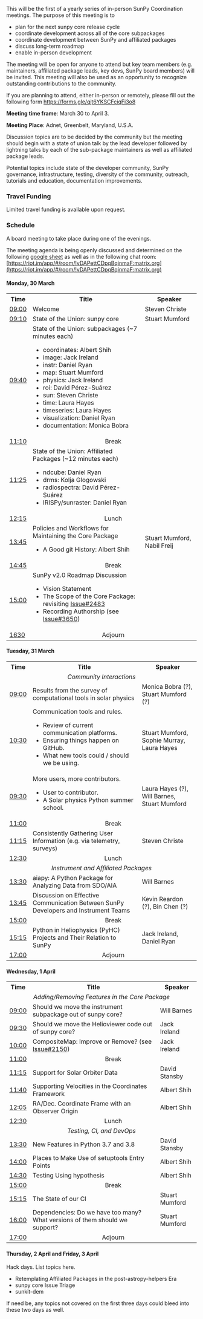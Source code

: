 
This will be the first of a yearly series of in-person SunPy Coordination meetings. The purpose of this meeting is to 
* plan for the next sunpy core release cycle
* coordinate development across all of the core subpackages
* coordinate development between SunPy and affiliated packages
* discuss long-term roadmap
* enable in-person development

The meeting will be open for anyone to attend but key team members (e.g. maintainers, affiliated package leads, key devs, SunPy board members) will be invited. This meeting will also be used as an opportunity to recognize outstanding contributions to the community.

If you are planning to attend, either in-person or remotely, please fill out the following form https://forms.gle/qjt6YKSCFciqFi3o8

**Meeting time frame**: March 30 to April 3.

**Meeting Place**: Adnet, Greenbelt, Maryland, U.S.A.

Discussion topics are to be decided by the community but the meeting should begin with a state of union talk by the lead developer followed by lightning talks by each of the sub-package maintainers as well as affiliated package leads.

Potential topics include state of the developer community, SunPy governance, infrastructure, testing, diversity of the community, outreach, tutorials and education, documentation improvements.

### Travel Funding
Limited travel funding is available upon request.

### Schedule

A board meeting to take place during one of the evenings.

The meeting agenda is being openly discussed and determined on the following [google sheet](https://docs.google.com/spreadsheets/d/19n1qnlu04BmRbvDP718mxWlg5UBYbFFY0QkNm720uFg/edit?usp=sharing) as well as in the following chat room: [https://riot.im/app/#/room/!vDAPettCDpqBqinmaF:matrix.org](https://riot.im/app/#/room/!vDAPettCDpqBqinmaF:matrix.org)

#### Monday, 30 March

<table>
<tbody>
    <tr>
    <th>Time</th>
    <th>Title</th>
    <th>Speaker</th>
    </tr>
    <tr>
    <td> <a href="https://www.timeanddate.com/worldclock/fixedtime.html?msg=SunPy+2020+Coordination+meeting&iso=20200330T09&p1=5255&ah=7&am=30">09:00</a></td>
    <td>Welcome</td>
    <td>Steven Christe</td>
    </tr>
    <tr>
    <td><a href="https://www.timeanddate.com/worldclock/fixedtime.html?msg=SunPy+2020+Coordination+meeting&iso=20200330T0910&p1=5255">09:10</a></td>
    <td> State of the Union: sunpy core</td>
    <td >Stuart Mumford</td>
    </tr>
    <tr>
    <td><a href="https://www.timeanddate.com/worldclock/fixedtime.html?msg=SunPy+2020+Coordination+meeting&iso=20200330T0940&p1=5255">09:40</a></td>
    <td>
        State of the Union: subpackages (~7 minutes each)
        <ul>
            <li>coordinates: Albert Shih</li>
            <li>image: Jack Ireland</li>
            <li>instr: Daniel Ryan</li>
            <li>map: Stuart Mumford</li>
            <li>physics: Jack Ireland</li>
            <li>roi: David P&eacute;rez-Su&aacute;rez</li>
            <li>sun: Steven Christe</li>
            <li>time: Laura Hayes</li>
            <li>timeseries: Laura Hayes</li>
            <li>visualization: Daniel Ryan</li>
            <li>documentation: Monica Bobra</li>
        </ul>
    </td>
    <td></td>
    </tr>
    <tr>
    <td><a href="https://www.timeanddate.com/worldclock/fixedtime.html?msg=SunPy+2020+Coordination+meeting&iso=20200330T1110&p1=5255">11:10</a></td>
    <td align="center" colspan="2">Break</td>
    </tr>
    <tr>
    <td><a href="https://www.timeanddate.com/worldclock/fixedtime.html?msg=SunPy+2020+Coordination+meeting&iso=20200330T1125&p1=5255">11:25</a></td>
    <td>
        State of the Union: Affiliated Packages (~12 minutes each)
        <ul>
          <li>ndcube: Daniel Ryan</li>
          <li>drms: Kolja Glogowski</li>
          <li>radiospectra: David P&eacute;rez-Su&aacute;rez</li>
          <li>IRISPy/sunraster: Daniel Ryan</li>
        </ul>
    </td>
    <td></td>
    </tr>
    <tr>
    <td><a href="https://www.timeanddate.com/worldclock/fixedtime.html?msg=SunPy+2020+Coordination+meeting&iso=20200330T12:15&p1=5255">12:15</a></td>
    <td align="center" colspan="2">Lunch</td>
    </tr>
    <tr>
    <td><a href="https://www.timeanddate.com/worldclock/fixedtime.html?msg=SunPy+2020+Coordination+meeting&iso=20200330T1345&p1=5255">13:45</a></td>
    <td>
        Policies and Workflows for Maintaining the Core Package
        <ul>
            <li> A Good git History: Albert Shih
        </ul>
    </td>
    <td>Stuart Mumford, Nabil Freij</td>
    </tr>
    <tr>
    <td><a href="https://www.timeanddate.com/worldclock/fixedtime.html?msg=SunPy+2020+Coordination+meeting&iso=20200330T1445&p1=5255">14:45</a></td>
    <td align="center" colspan="2">Break</td>
    </tr>
    <tr>
    <td><a href="https://www.timeanddate.com/worldclock/fixedtime.html?msg=SunPy+2020+Coordination+meeting&iso=20200330T1500&p1=5255">15:00</a></td>
    <td>
        SunPy v2.0 Roadmap Discussion
        <ul>
            <li>Vision Statement</li>
            <li>The Scope of the Core Package: revisiting <a href="https://github.com/sunpy/sunpy/issues/2483">Issue#2483</a>
            <li>Recording Authorship (see <a href="https://github.com/sunpy/sunpy/issues/3650">Issue#3650</a>)</li>
        </ul>
    </td>
    <td></td>
    </tr>
    <tr>
    <td><a href="https://www.timeanddate.com/worldclock/fixedtime.html?msg=SunPy+2020+Coordination+meeting&iso=20200330T1630&p1=5255">1630</a></td>
    <td align="center" colspan="2">Adjourn</td>
    </tr>
</tbody>
</table>

#### Tuesday, 31 March

<table>
<tbody>
    <tr>
    <th>Time</th>
    <th>Title</th>
    <th>Speaker</th>
    </tr>
    <tr><td colspan="3" align="center"><em>Community Interactions</em></td></tr>
    <tr>
    <td><a href="https://www.timeanddate.com/worldclock/fixedtime.html?msg=SunPy+2020+Coordination+meeting&iso=20200331T09&p1=5255&ah=8&am=00">09:00</a></td>
    <td>Results from the survey of computational tools in solar physics</td>
    <td>Monica Bobra (?), Stuart Mumford (?)</td>
    </tr>
    <tr>
    <td><a href="https://www.timeanddate.com/worldclock/fixedtime.html?msg=SunPy+2020+Coordination+meeting&iso=20200331T1030&p1=5255">10:30</a></td>
    <td>
      Communication tools and rules.
      <ul>
         <li>Review of current communication platforms.</li>
         <li>Ensuring things happen on GitHub.</li>
         <li>What new tools could / should we be using.</li>
       </ul>
    </td>
    <td>Stuart Mumford, Sophie Murray, Laura Hayes</td>
    </tr>
    <tr>
    <td><a href="https://www.timeanddate.com/worldclock/fixedtime.html?msg=SunPy+2020+Coordination+meeting&iso=20200331T0930&p1=5255&ah=7&am=30">09:30</a></td>
    <td>
      More users, more contributors.
    <ul>
       <li>User to contributor.</li>
       <li>A Solar physics Python summer school.</li>
     </ul>
    </td>
    <td>Laura Hayes (?), Will Barnes, Stuart Mumford</td>
    </tr>
    <tr>
    <td><a href="https://www.timeanddate.com/worldclock/fixedtime.html?msg=SunPy+2020+Coordination+meeting&iso=20200331T1100&p1=5255">11:00</a></td>
    <td align="center" colspan="2">Break</td>
    </tr>
    <tr>
    <td><a href="https://www.timeanddate.com/worldclock/fixedtime.html?msg=SunPy+2020+Coordination+meeting&iso=20200331T1115&p1=5255">11:15</a></td>
    <td>Consistently Gathering User Information (e.g. via telemetry, surveys)</td>
    <td>Steven Christe</td>
    </tr>
    <tr>
    <td><a href="https://www.timeanddate.com/worldclock/fixedtime.html?msg=SunPy+2020+Coordination+meeting&iso=20200331T1230&p1=5255">12:30</a></td>
    <td align="center" colspan="2">Lunch</td>
    </tr>
    <tr><td colspan="3" align="center"><em>Instrument and Affiliated Packages</em></td></tr>
    <tr>
    <td><a href="https://www.timeanddate.com/worldclock/fixedtime.html?msg=SunPy+2020+Coordination+meeting&iso=20200331T1330&p1=5255">13:30</a></td>
    <td>aiapy: A Python Package for Analyzing Data from SDO/AIA</td>
    <td>Will Barnes</td>
    </tr>
    <tr>
    <td><a href="https://www.timeanddate.com/worldclock/fixedtime.html?msg=SunPy+2020+Coordination+meeting&iso=20200331T1345&p1=5255">13:45</a></td>
    <td>Discussion on Effective Communication Between SunPy Developers and Instrument Teams</td>
    <td>Kevin Reardon (?), Bin Chen (?)</td>
    </tr>
    <tr>
    <td><a href="https://www.timeanddate.com/worldclock/fixedtime.html?msg=SunPy+2020+Coordination+meeting&iso=20200331T1500&p1=5255">15:00</a></td>
    <td align="center" colspan="2">Break</td>
    </tr>
    <tr>
    <td><a href="https://www.timeanddate.com/worldclock/fixedtime.html?msg=SunPy+2020+Coordination+meeting&iso=20200331T1515&p1=5255">15:15</a></td>
    <td>Python in Heliophysics (PyHC) Projects and Their Relation to SunPy</td>
    <td>Jack Ireland, Daniel Ryan</td>
    </tr>
    <tr>
    <td><a href="https://www.timeanddate.com/worldclock/fixedtime.html?msg=SunPy+2020+Coordination+meeting&iso=20200331T1700&p1=5255">17:00</a></td>
    <td align="center" colspan="2">Adjourn</td>
    </tr>
</tbody>
</table>


#### Wednesday, 1 April

<table>
<tbody>
    <tr>
    <th>Time</th>
    <th>Title</th>
    <th>Speaker</th>
    </tr>
    <tr><td colspan="3" align="center"><em>Adding/Removing Features in the Core Package</em></td></tr>
    <tr>
    <td><a href="https://www.timeanddate.com/worldclock/fixedtime.html?msg=SunPy+2020+Coordination+meeting&iso=20200401T09&p1=5255&ah=8&am=0">09:00</a></td>
    <td>Should we move the instrument subpackage out of sunpy core?</td>
    <td>Will Barnes</td>
    </tr>
    <tr>
    <td><a href="https://www.timeanddate.com/worldclock/fixedtime.html?msg=SunPy+2020+Coordination+meeting&iso=20200401T0930&p1=5255">09:30</a></td>
    <td>Should we move the Helioviewer code out of sunpy core?</td>
    <td>Jack Ireland</td>
    </tr>
    <tr>
    <td><a href="https://www.timeanddate.com/worldclock/fixedtime.html?msg=SunPy+2020+Coordination+meeting&iso=20200401T1000&p1=5255">10:00</a></td>
    <td>CompositeMap: Improve or Remove? (see <a href="https://github.com/sunpy/sunpy/issues/2150">Issue#2150</a>)</td>
    <td>Jack Ireland</td>
    </tr>
    <tr>
    <td><a href="https://www.timeanddate.com/worldclock/fixedtime.html?msg=SunPy+2020+Coordination+meeting&iso=20200401T1100&p1=5255">11:00</a></td>
    <td align="center" colspan="2">Break</td>
    </tr>
    <tr>
    <td><a href="https://www.timeanddate.com/worldclock/fixedtime.html?msg=SunPy+2020+Coordination+meeting&iso=20200401T1115&p1=5255">11:15</a></td>
    <td>Support for Solar Orbiter Data</td>
    <td>David Stansby</td>
    </tr>
    <tr>
    <td><a href="https://www.timeanddate.com/worldclock/fixedtime.html?msg=SunPy+2020+Coordination+meeting&iso=20200401T1140&p1=5255">11:40</a></td>
    <td>Supporting Velocities in the Coordinates Framework</td>
    <td>Albert Shih</td>
    </tr>
    <tr>
    <td><a href="https://www.timeanddate.com/worldclock/fixedtime.html?msg=SunPy+2020+Coordination+meeting&iso=20200401T1205&p1=5255">12:05</a></td>
    <td>RA/Dec. Coordinate Frame with an Observer Origin</td>
    <td>Albert Shih</td>
    </tr>
    <tr>
    <td><a href="https://www.timeanddate.com/worldclock/fixedtime.html?msg=SunPy+2020+Coordination+meeting&iso=20200401T1230&p1=5255">12:30</a></td>
    <td align="center" colspan="2">Lunch</td>
    </tr>
    <tr><td colspan="3" align="center"><em>Testing, CI, and DevOps</em></td></tr>
    <tr>
    <td><a href="https://www.timeanddate.com/worldclock/fixedtime.html?msg=SunPy+2020+Coordination+meeting&iso=20200401T1330&p1=5255">13:30</a></td>
    <td>New Features in Python 3.7 and 3.8</td>
    <td>David Stansby</td>
    </tr>
    <tr>
    <td><a href="https://www.timeanddate.com/worldclock/fixedtime.html?msg=SunPy+2020+Coordination+meeting&iso=20200401T1400&p1=5255">14:00</a></td>
    <td>Places to Make Use of setuptools Entry Points</td>
    <td>Albert Shih</td>
    </tr>
    <tr>
    <td><a href="https://www.timeanddate.com/worldclock/fixedtime.html?msg=SunPy+2020+Coordination+meeting&iso=20200401T1430&p1=5255">14:30</a></td>
    <td>Testing Using hypothesis</td>
    <td>Albert Shih</td>
    </tr>
    <tr>
    <td><a href="https://www.timeanddate.com/worldclock/fixedtime.html?msg=SunPy+2020+Coordination+meeting&iso=20200401T1500&p1=5255">15:00</a></td>
    <td align="center" colspan="2">Break</td>
    </tr>
    <tr>
    <td><a href="https://www.timeanddate.com/worldclock/fixedtime.html?msg=SunPy+2020+Coordination+meeting&iso=20200401T1515&p1=5255">15:15</a></td>
    <td>The State of our CI</td>
    <td>Stuart Mumford</td>
    </tr>
    <tr>
    <td><a href="https://www.timeanddate.com/worldclock/fixedtime.html?msg=SunPy+2020+Coordination+meeting&iso=20200401T1600&p1=5255">16:00</a></td>
    <td>Dependencies: Do we have too many? What versions of them should we support?</td>
    <td>Stuart Mumford</td>
    </tr>
    <tr>
    <td><a href="https://www.timeanddate.com/worldclock/fixedtime.html?msg=SunPy+2020+Coordination+meeting&iso=20200401T1700&p1=5255">17:00</a></td>
    <td align="center" colspan="2">Adjourn</td>
    </tr>
</tbody>
</table>

#### Thursday, 2 April and Friday, 3 April

Hack days. List topics here.

* Retemplating Affiliated Packages in the post-astropy-helpers Era
* sunpy core Issue Triage
* sunkit-dem

If need be, any topics not covered on the first three days could bleed into
these two days as well.

